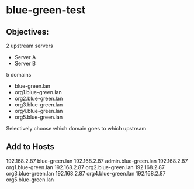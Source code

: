 # blue-green-test

## Objectives:

2 upstream servers
- Server A
- Server B

5 domains
- blue-green.lan
- org1.blue-green.lan
- org2.blue-green.lan
- org3.blue-green.lan
- org4.blue-green.lan
- org5.blue-green.lan

Selectively choose which domain goes to which upstream

## Add to Hosts
192.168.2.87  blue-green.lan
192.168.2.87  admin.blue-green.lan
192.168.2.87  org1.blue-green.lan
192.168.2.87  org2.blue-green.lan
192.168.2.87  org3.blue-green.lan
192.168.2.87  org4.blue-green.lan
192.168.2.87  org5.blue-green.lan
